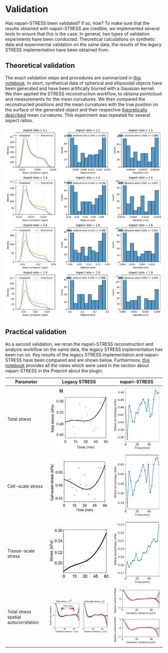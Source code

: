# Validation

Has napari-STRESS been validated? If so, how? To make sure that the results obtained with napari-STRESS are credible, we implemented several tests to ensure that this is the case. In general, two types of validation experiments have been conducted: Theoretical calculations on synthetic data and experimental validation on the same data, the results of the legacy STRESS implementation have been obtained from.

## Theoretical validation

The exact validation steps and procedures are summarized in [this notebook](validation:theoretical_analysis). In short, synthetical data of spherical and ellipsoidal objects have been generated and have been artifically blurred with a Gaussian kernel. We then applied the STRESS reconstruction workflow, to obtaina pointcloud and measurements for the mean curvatures. We then compared the reconstructed positions and the mean curvatures with the true position on the surface of the generated object and their respective [theoretically described](https://mathworld.wolfram.com/Ellipsoid.html) mean curvatures. This experiment was repeated for several aspect ratios.

![](./validation/imgs/mean_curvature_relative_errors.png)

## Practical validation

As a second validation, we reran the napari-STRESS reconstruction and analysis workflow on the same data, the legacy STRESS implementation has been run on. Key results of the legacy STRESS implementation and napari-STRESS have been compared and are shown below. Furthermore, [this notebook](validation:validation_experimental_data) provides all the views which were used in the section about napari-STRESS in the Preprint about the plugin.

| Parameter | Legacy STRESS | napari-STRESS |
| --- | --- | --- |
| Total stress | ![](./validation/imgs/total_stress_anisotropy.jpg) | ![](./validation/imgs/napari_stress_total_stress_anisotropy.png) |
| Cell-scale stress | ![](./validation/imgs/cell_stress_anisotropy.jpg) | ![](./validation/imgs/napari_stress_cell_stress_anisotropy.png) |
| Tissue-scale stress | ![](./validation/imgs/tissue_stress_anisotropy.jpg) | ![](./validation/imgs/napari_stress_tissue_stress_anisotropy.png) |
| Total stress spatial autocorrelation | ![](./validation/imgs/spatial_autocorrelation.jpg) | ![](./validation/imgs/napari_stress_total_stress_spatial_autocorrelation.png) ![](./validation/imgs/napari_stress_cell_stress_spatial_autocorrelation.png) |